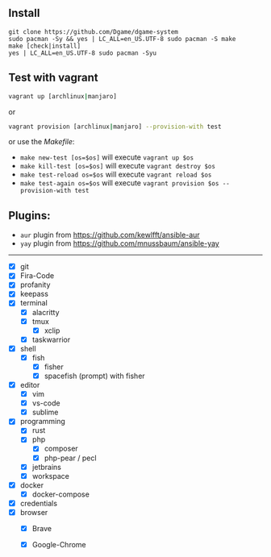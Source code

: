 ## Install

```make
git clone https://github.com/Dgame/dgame-system
sudo pacman -Sy && yes | LC_ALL=en_US.UTF-8 sudo pacman -S make
make [check|install]
yes | LC_ALL=en_US.UTF-8 sudo pacman -Syu
```

## Test with vagrant

```bash
vagrant up [archlinux|manjaro]
```

or

```bash
vagrant provision [archlinux|manjaro] --provision-with test
```

or use the _Makefile_:
 - `make new-test [os=$os]` will execute `vagrant up $os`
 - `make kill-test [os=$os]` will execute `vagrant destroy $os`
 - `make test-reload os=$os` will execute `vagrant reload $os`
 - `make test-again os=$os` will execute `vagrant provision $os --provision-with test`

## Plugins:
 - `aur` plugin from https://github.com/kewlfft/ansible-aur
 - `yay` plugin from https://github.com/mnussbaum/ansible-yay

----

 - [x] git
 - [x] Fira-Code
 - [x] profanity
 - [x] keepass
 - [x] terminal
   - [x] alacritty
   - [x] tmux
     - [x] xclip
   - [x] taskwarrior
 - [x] shell
   - [x] fish
     - [x] fisher
     - [x] spacefish (prompt) with fisher
 - [x] editor
   - [x] vim
   - [x] vs-code
   - [x] sublime
 - [x] programming
   - [x] rust
   - [x] php
     - [x] composer
     - [x] php-pear / pecl
   - [x] jetbrains
   - [x] workspace
 - [x] docker
     - [x] docker-compose
 - [x] credentials
 - [x] browser
     - [x] Brave
     - [x] Google-Chrome


